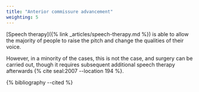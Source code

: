 ```yaml
---
title: "Anterior commissure advancement"
weighting: 5
---
```


[Speech therapy]({% link _articles/speech-therapy.md %}) is able to allow the majority of people to raise the pitch and change the qualities of their voice.

However, in a minority of the cases, this is not the case, and surgery can be carried out, though it requires subsequent additional speech therapy afterwards {% cite seal:2007 --location 194 %}.

{% bibliography --cited %}